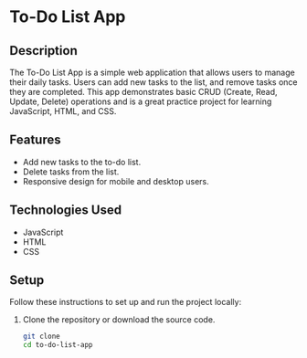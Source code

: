 # To-Do List App

## Description

The To-Do List App is a simple web application that allows users to manage their daily tasks. Users can add new tasks to the list, and remove tasks once they are completed. This app demonstrates basic CRUD (Create, Read, Update, Delete) operations and is a great practice project for learning JavaScript, HTML, and CSS.

## Features

- Add new tasks to the to-do list.
- Delete tasks from the list.
- Responsive design for mobile and desktop users.

## Technologies Used

- JavaScript
- HTML
- CSS

## Setup

Follow these instructions to set up and run the project locally:

1. Clone the repository or download the source code.

   ```bash
   git clone 
   cd to-do-list-app


